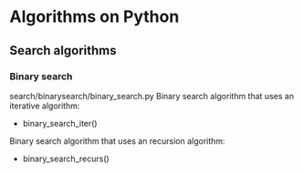 # Algorithms on Python
## Search algorithms
### Binary search
search/binarysearch/binary_search.py
Binary search algorithm that uses an iterative algorithm:
- binary_search_iter()

Binary search algorithm that uses an recursion algorithm:
- binary_search_recurs()
